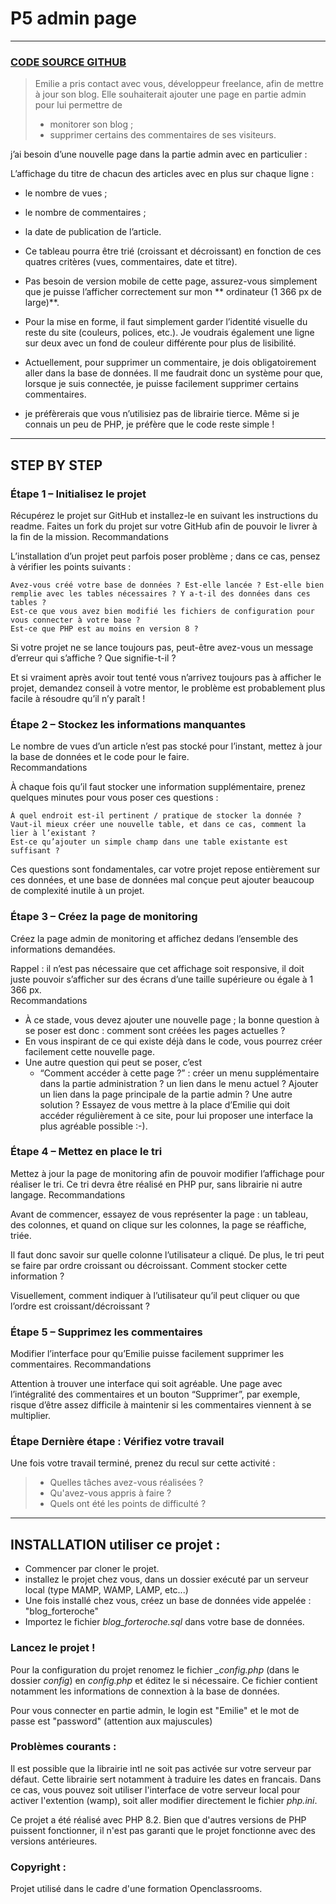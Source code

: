 # P5 admin page
---



### [CODE SOURCE GITHUB](https://github.com/OpenClassrooms-Student-Center/PHP-blog-emilie-forteroche)
> Emilie a pris contact avec vous, développeur freelance, afin de mettre à jour son blog. Elle souhaiterait ajouter une
> page en partie admin pour lui permettre de
> - monitorer son blog ;
> - supprimer certains des commentaires de ses visiteurs.


j’ai besoin d’une nouvelle page dans la partie admin avec en particulier :

L’affichage du titre de chacun des articles avec en plus sur chaque ligne :

- le nombre de vues ;
- le nombre de commentaires ;
- la date de publication de l’article.
- Ce tableau pourra être trié (croissant et décroissant) en fonction de ces quatres critères (vues, commentaires, date
  et titre).
- Pas besoin de version mobile de cette page, assurez-vous simplement que je puisse l’afficher correctement sur mon **
  ordinateur (1 366 px de large)**.
- Pour la mise en forme, il faut simplement garder l’identité visuelle du reste du site (couleurs, polices, etc.). Je
  voudrais également une ligne sur deux avec un fond de couleur différente pour plus de lisibilité.
- Actuellement, pour supprimer un commentaire, je dois obligatoirement aller dans la base de données. Il me faudrait
  donc un système pour que, lorsque je suis connectée, je puisse facilement supprimer certains commentaires.

- je préfèrerais que vous n’utilisiez pas de librairie tierce. Même si je connais un peu de PHP, je préfère que le code
  reste simple !

---
## STEP BY STEP
### Étape 1 – Initialisez le projet
Récupérez le projet sur GitHub et installez-le en suivant les instructions du readme. Faites un fork du projet sur votre GitHub afin de pouvoir le livrer à la fin de la mission.
Recommandations

L’installation d’un projet peut parfois poser problème ; dans ce cas, pensez à vérifier les points suivants :

    Avez-vous créé votre base de données ? Est-elle lancée ? Est-elle bien remplie avec les tables nécessaires ? Y a-t-il des données dans ces tables ?
    Est-ce que vous avez bien modifié les fichiers de configuration pour vous connecter à votre base ?
    Est-ce que PHP est au moins en version 8 ? 

Si votre projet ne se lance toujours pas, peut-être avez-vous un message d’erreur qui s’affiche ? Que signifie-t-il ?

Et si vraiment après avoir tout tenté vous n’arrivez toujours pas à afficher le projet, demandez conseil à votre mentor, le problème est probablement plus facile à résoudre qu’il n’y paraît !

### Étape 2 – Stockez les informations manquantes

Le nombre de vues d’un article n’est pas stocké pour l’instant, mettez à jour la base de données et le code pour le faire.  
Recommandations

À chaque fois qu’il faut stocker une information supplémentaire, prenez quelques minutes pour vous poser ces questions :

    À quel endroit est-il pertinent / pratique de stocker la donnée ?
    Vaut-il mieux créer une nouvelle table, et dans ce cas, comment la lier à l’existant ? 
    Est-ce qu’ajouter un simple champ dans une table existante est suffisant ? 

Ces questions sont fondamentales, car votre projet repose entièrement sur ces données, et une base de données mal conçue peut ajouter beaucoup de complexité inutile à un projet.

### Étape 3 – Créez la page de monitoring

Créez la page admin de monitoring et affichez dedans l’ensemble des informations demandées.

Rappel : il n’est pas nécessaire que cet affichage soit responsive, il doit juste pouvoir s’afficher sur des écrans d’une taille supérieure ou égale à 1 366 px.  
Recommandations
- À ce stade, vous devez ajouter une nouvelle page ; la bonne question à se poser est donc : comment sont créées les pages actuelles ?
- En vous inspirant de ce qui existe déjà dans le code, vous pourrez créer facilement cette nouvelle page.
- Une autre question qui peut se poser, c’est
  - “Comment accéder à cette page ?” : créer un menu supplémentaire dans la partie administration ? un lien dans le menu actuel ? Ajouter un lien dans la page principale de la partie admin ? Une autre solution ? Essayez de vous mettre à la place d’Emilie qui doit accéder régulièrement à ce site, pour lui proposer une interface la plus agréable possible :-).

### Étape 4 – Mettez en place le tri

Mettez à jour la page de monitoring afin de pouvoir modifier l’affichage pour réaliser le tri. Ce tri devra être réalisé en PHP pur, sans librairie ni autre langage.
Recommandations

Avant de commencer, essayez de vous représenter la page : un tableau, des colonnes, et quand on clique sur les colonnes, la page se réaffiche, triée.

Il faut donc savoir sur quelle colonne l’utilisateur a cliqué. De plus, le tri peut se faire par ordre croissant ou décroissant. Comment stocker cette information ?

Visuellement, comment indiquer à l’utilisateur qu’il peut cliquer ou que l’ordre est croissant/décroissant ?

### Étape 5 – Supprimez les commentaires

Modifier l’interface pour qu’Emilie puisse facilement supprimer les commentaires.
Recommandations

Attention à trouver une interface qui soit agréable. Une page avec l’intégralité des commentaires et un bouton “Supprimer”, par exemple, risque d’être assez difficile à maintenir si les commentaires viennent à se multiplier.

### Étape Dernière étape : Vérifiez votre travail
Une fois votre travail terminé, prenez du recul sur cette activité :

> - Quelles tâches avez-vous réalisées ?
> - Qu'avez-vous appris à faire ?
> - Quels ont été les points de difficulté ?

---
## INSTALLATION utiliser ce projet :
- Commencer par cloner le projet.
- installez le projet chez vous, dans un dossier exécuté par un serveur local (type MAMP, WAMP, LAMP, etc...)
- Une fois installé chez vous, créez un base de données vide appelée : "blog_forteroche"
- Importez le fichier _blog_forteroche.sql_ dans votre base de données.

### Lancez le projet !
Pour la configuration du projet renomez le fichier _\_config.php_ (dans le dossier _config_) en _config.php_ et éditez le si nécessaire.
Ce fichier contient notamment les informations de connextion à la base de données.

Pour vous connecter en partie admin, le login est "Emilie" et le mot de passe est "password" (attention aux majuscules)

### Problèmes courants :

Il est possible que la librairie intl ne soit pas activée sur votre serveur par défaut. Cette librairie sert notamment à traduire les dates en francais. Dans ce cas, vous pouvez soit utiliser l'interface de votre serveur local pour activer l'extention (wamp), soit aller modifier directement le fichier _php.ini_.

Ce projet a été réalisé avec PHP 8.2. Bien que d'autres versions de PHP puissent fonctionner, il n'est pas garanti que le projet fonctionne avec des versions antérieures.

### Copyright :
Projet utilisé dans le cadre d'une formation Openclassrooms. 



